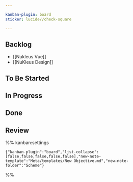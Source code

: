 ```yaml
---

kanban-plugin: board
sticker: lucide//check-square

---
```


## Backlog
- [[Nukleus Vue]]
- [[NuKleus Design]]


## To Be Started



## In Progress



## Done



## Review





%% kanban:settings
```
{"kanban-plugin":"board","list-collapse":[false,false,false,false,false],"new-note-template":"Meta/templates/New Objective.md","new-note-folder":"Scheme"}
```
%%